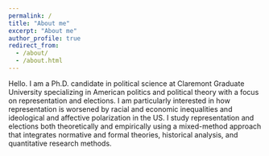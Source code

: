 ```yaml
---
permalink: /
title: "About me"
excerpt: "About me"
author_profile: true
redirect_from: 
  - /about/
  - /about.html
---
```


Hello. I am a Ph.D. candidate in political science at Claremont Graduate University specializing in American politics and political theory with a focus on representation and elections. I am particularly interested in how representation is worsened by racial and economic inequalities and ideological and affective polarization in the US. I study representation and elections both theoretically and empirically using a mixed-method approach that integrates normative and formal theories, historical analysis, and quantitative research methods. 
